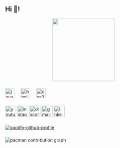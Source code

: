 <h2 align="left">Hi 👋! </h2>


<div align="center">
  <img height="200" src="https://i.guim.co.uk/img/media/f77d607c8607ed032cf3100a69ddaf48eb63643d/0_20_1024_614/master/1024.jpg?width=1900&dpr=1&s=none&crop=none"  />
</div>

###

<div align="left">
  <img src="https://cdn.jsdelivr.net/gh/devicons/devicon/icons/javascript/javascript-original.svg" height="30" alt="javascript logo"  />
  <img width="12" />
  <img src="https://cdn.jsdelivr.net/gh/devicons/devicon/icons/html5/html5-original.svg" height="30" alt="html5 logo"  />
  <img width="12" />
  <img src="https://cdn.jsdelivr.net/gh/devicons/devicon/icons/css3/css3-original.svg" height="30" alt="css3 logo"  />
  <img width="12" />
</div>

###

<div align="left">
  <img src="https://img.shields.io/static/v1?message=Youtube&logo=youtube&label=&color=FF0000&logoColor=white&labelColor=&style=for-the-badge" height="35" alt="youtube logo"  />
  <img src="https://img.shields.io/static/v1?message=Instagram&logo=instagram&label=&color=E4405F&logoColor=white&labelColor=&style=for-the-badge" height="35" alt="instagram logo"  />
  <img src="https://img.shields.io/static/v1?message=Discord&logo=discord&label=&color=7289DA&logoColor=white&labelColor=&style=for-the-badge" height="35" alt="discord logo"  />
  <img src="https://img.shields.io/static/v1?message=Gmail&logo=gmail&label=&color=D14836&logoColor=white&labelColor=&style=for-the-badge" height="35" alt="gmail logo"  />
  <img src="https://img.shields.io/static/v1?message=LinkedIn&logo=linkedin&label=&color=0077B5&logoColor=white&labelColor=&style=for-the-badge" height="35" alt="linkedin logo"  />
</div>

###

[![spotify-github-profile](https://spotify-github-profile.kittinanx.com/api/view?uid=31fqslqazbzko3j3t3zwvwa72kn4&cover_image=true&theme=compact&show_offline=false&background_color=121212&interchange=false)](https://github.com/kittinan/spotify-github-profile)

###

<picture>
  <source media="(prefers-color-scheme: dark)" srcset="https://raw.githubusercontent.com/MayoralAJ/MayoralAJ/output/pacman-contribution-graph-dark.svg">
  <source media="(prefers-color-scheme: light)" srcset="https://raw.githubusercontent.com/MayoralAJ/MayoralAJ/output/pacman-contribution-graph.svg">
  <img alt="pacman contribution graph" src="https://raw.githubusercontent.com/MayoralAJ/MayoralAJ/output/pacman-contribution-graph.svg">
</picture>

